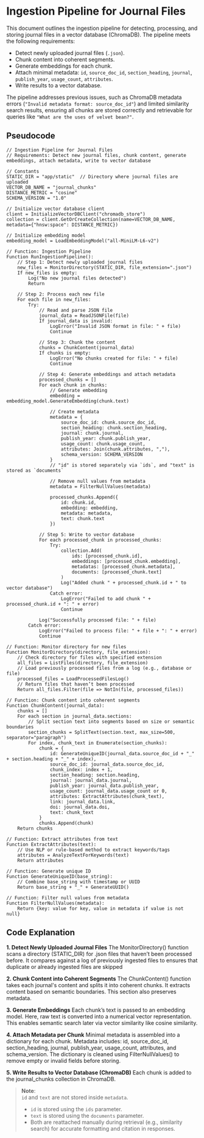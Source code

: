 # Ingestion Pipeline for Journal Files

This document outlines the ingestion pipeline for detecting, processing, and storing journal files in a vector database (ChromaDB). The pipeline meets the following requirements:
- Detect newly uploaded journal files (`.json`).
- Chunk content into coherent segments.
- Generate embeddings for each chunk.
- Attach minimal metadata: `id`, `source_doc_id`, `section_heading`, `journal`, `publish_year`, `usage_count`, `attributes`.
- Write results to a vector database.

The pipeline addresses previous issues, such as ChromaDB metadata errors (`"Invalid metadata format: source_doc_id"`) and limited similarity search results, ensuring all chunks are stored correctly and retrievable for queries like `"What are the uses of velvet bean?"`.

## Pseudocode

```pseudo
// Ingestion Pipeline for Journal Files
// Requirements: Detect new journal files, chunk content, generate embeddings, attach metadata, write to vector database

// Constants
STATIC_DIR = "app/static"  // Directory where journal files are uploaded
VECTOR_DB_NAME = "journal_chunks"
DISTANCE_METRIC = "cosine"
SCHEMA_VERSION = "1.0"

// Initialize vector database client
client = InitializeVectorDBClient("chromadb_store")
collection = client.GetOrCreateCollection(name=VECTOR_DB_NAME, metadata={"hnsw:space": DISTANCE_METRIC})

// Initialize embedding model
embedding_model = LoadEmbeddingModel("all-MiniLM-L6-v2")

// Function: Ingestion Pipeline
Function RunIngestionPipeline():
    // Step 1: Detect newly uploaded journal files
    new_files = MonitorDirectory(STATIC_DIR, file_extension=".json")
    If new_files is empty:
        Log("No new journal files detected")
        Return

    // Step 2: Process each new file
    For each file in new_files:
        Try:
            // Read and parse JSON file
            journal_data = ReadJSONFile(file)
            If journal_data is invalid:
                LogError("Invalid JSON format in file: " + file)
                Continue

            // Step 3: Chunk the content
            chunks = ChunkContent(journal_data)
            If chunks is empty:
                LogError("No chunks created for file: " + file)
                Continue

            // Step 4: Generate embeddings and attach metadata
            processed_chunks = []
            For each chunk in chunks:
                // Generate embedding
                embedding = embedding_model.GenerateEmbedding(chunk.text)
                
                // Create metadata
                metadata = {
                    source_doc_id: chunk.source_doc_id,
                    section_heading: chunk.section_heading,
                    journal: chunk.journal,
                    publish_year: chunk.publish_year,
                    usage_count: chunk.usage_count,
                    attributes: Join(chunk.attributes, ","),
                    schema_version: SCHEMA_VERSION
                }
                // "id" is stored separately via `ids`, and "text" is stored as `documents`

                // Remove null values from metadata
                metadata = FilterNullValues(metadata)
                
                processed_chunks.Append({
                    id: chunk.id,
                    embedding: embedding,
                    metadata: metadata,
                    text: chunk.text
                })

            // Step 5: Write to vector database
            For each processed_chunk in processed_chunks:
                Try:
                    collection.Add(
                        ids: [processed_chunk.id],
                        embeddings: [processed_chunk.embedding],
                        metadatas: [processed_chunk.metadata],
                        documents: [processed_chunk.text]
                    )
                    Log("Added chunk " + processed_chunk.id + " to vector database")
                Catch error:
                    LogError("Failed to add chunk " + processed_chunk.id + ": " + error)
                    Continue

            Log("Successfully processed file: " + file)
        Catch error:
            LogError("Failed to process file: " + file + ": " + error)
            Continue

// Function: Monitor directory for new files
Function MonitorDirectory(directory, file_extension):
    // Check directory for files with specified extension
    all_files = ListFiles(directory, file_extension)
    // Load previously processed files from a log (e.g., database or file)
    processed_files = LoadProcessedFilesLog()
    // Return files that haven’t been processed
    Return all_files.Filter(file => NotIn(file, processed_files))

// Function: Chunk content into coherent segments
Function ChunkContent(journal_data):
    chunks = []
    For each section in journal_data.sections:
        // Split section text into segments based on size or semantic boundaries
        section_chunks = SplitText(section.text, max_size=500, separator="paragraph")
        For index, chunk_text in Enumerate(section_chunks):
            chunk = {
                id: GenerateUniqueID(journal_data.source_doc_id + "_" + section.heading + "_" + index),
                source_doc_id: journal_data.source_doc_id,
                chunk_index: index + 1,
                section_heading: section.heading,
                journal: journal_data.journal,
                publish_year: journal_data.publish_year,
                usage_count: journal_data.usage_count or 0,
                attributes: ExtractAttributes(chunk_text),
                link: journal_data.link,
                doi: journal_data.doi,
                text: chunk_text
            }
            chunks.Append(chunk)
    Return chunks

// Function: Extract attributes from text
Function ExtractAttributes(text):
    // Use NLP or rule-based method to extract keywords/tags
    attributes = AnalyzeTextForKeywords(text)
    Return attributes

// Function: Generate unique ID
Function GenerateUniqueID(base_string):
    // Combine base_string with timestamp or UUID
    Return base_string + "_" + GenerateUUID()

// Function: Filter null values from metadata
Function FilterNullValues(metadata):
    Return {key: value for key, value in metadata if value is not null}
```

## Code Explanation

**1. Detect Newly Uploaded Journal Files**
The MonitorDirectory() function scans a directory (STATIC_DIR) for .json files that haven’t been processed before. It compares against a log of previously ingested files to ensures that duplicate or already ingested files are skipped

**2. Chunk Content into Coherent Segments**
The ChunkContent() function takes each journal's content and splits it into coherent chunks. It extracts content based on semantic boundaries. This section also preserves metadata.

**3. Generate Embeddings**
Each chunk’s text is passed to an embedding model. Here, raw text is converted into a numerical vector representation. This enables semantic search later via vector similarity like cosine similarity.

**4. Attach Metadata per Chunk**
Minimal metadata is assembled into a dictionary for each chunk. Metadata includes: id, source_doc_id, section_heading, journal, publish_year, usage_count, attributes, and schema_version. The dictionary is cleaned using FilterNullValues() to remove empty or invalid fields before storing.

**5. Write Results to Vector Database (ChromaDB)**
Each chunk is added to the journal_chunks collection in ChromaDB. 






> **Note**:  
> `id` and `text` are not stored inside `metadata`.  
> - `id` is stored using the `ids` parameter.  
> - `text` is stored using the `documents` parameter.  
> - Both are reattached manually during retrieval (e.g., similarity search) for accurate formatting and citation in responses.
